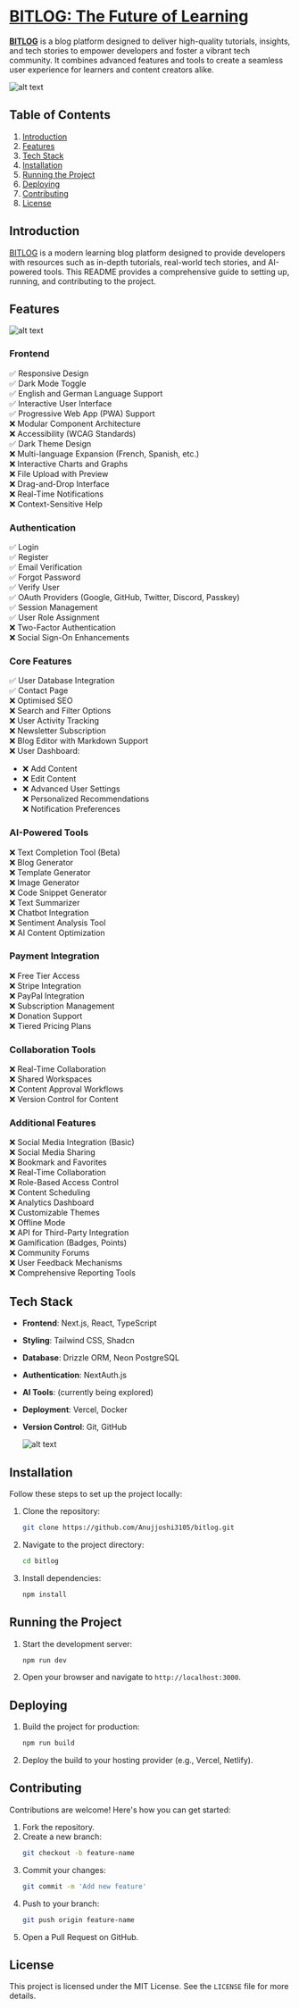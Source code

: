 # [BITLOG: The Future of Learning](https://bitlog.netlify.app)

**[BITLOG](https://bitlog.netlify.app)** is a blog platform designed to deliver high-quality tutorials, insights, and tech stories to empower developers and foster a vibrant tech community. It combines advanced features and tools to create a seamless user experience for learners and content creators alike.

![alt text](public/image.png)

## Table of Contents

1. [Introduction](#introduction)
2. [Features](#features)
3. [Tech Stack](#tech-stack)
4. [Installation](#installation)
5. [Running the Project](#running-the-project)
6. [Deploying](#deploying)
7. [Contributing](#contributing)
8. [License](#license)

## Introduction

[BITLOG](https://bitlog.netlify.app) is a modern learning blog platform designed to provide developers with resources such as in-depth tutorials, real-world tech stories, and AI-powered tools. This README provides a comprehensive guide to setting up, running, and contributing to the project.

## Features

![alt text](public/seo.png)

### Frontend

✅ Responsive Design  
✅ Dark Mode Toggle  
✅ English and German Language Support  
✅ Interactive User Interface  
✅ Progressive Web App (PWA) Support  
❌ Modular Component Architecture  
❌ Accessibility (WCAG Standards)  
✅ Dark Theme Design  
❌ Multi-language Expansion (French, Spanish, etc.)  
❌ Interactive Charts and Graphs  
❌ File Upload with Preview  
❌ Drag-and-Drop Interface  
❌ Real-Time Notifications  
❌ Context-Sensitive Help

### Authentication

✅ Login  
✅ Register  
✅ Email Verification  
✅ Forgot Password  
✅ Verify User  
✅ OAuth Providers (Google, GitHub, Twitter, Discord, Passkey)  
✅ Session Management  
✅ User Role Assignment  
❌ Two-Factor Authentication  
❌ Social Sign-On Enhancements

### Core Features

✅ User Database Integration  
✅ Contact Page  
❌ Optimised SEO  
❌ Search and Filter Options  
❌ User Activity Tracking  
❌ Newsletter Subscription  
❌ Blog Editor with Markdown Support  
❌ User Dashboard:

- ❌ Add Content
- ❌ Edit Content
- ❌ Advanced User Settings  
  ❌ Personalized Recommendations  
  ❌ Notification Preferences

### AI-Powered Tools

❌ Text Completion Tool (Beta)  
❌ Blog Generator  
❌ Template Generator  
❌ Image Generator  
❌ Code Snippet Generator  
❌ Text Summarizer  
❌ Chatbot Integration  
❌ Sentiment Analysis Tool  
❌ AI Content Optimization

### Payment Integration

❌ Free Tier Access  
❌ Stripe Integration  
❌ PayPal Integration  
❌ Subscription Management  
❌ Donation Support  
❌ Tiered Pricing Plans

### Collaboration Tools

❌ Real-Time Collaboration  
❌ Shared Workspaces  
❌ Content Approval Workflows  
❌ Version Control for Content

### Additional Features

❌ Social Media Integration (Basic)  
❌ Social Media Sharing  
❌ Bookmark and Favorites  
❌ Real-Time Collaboration  
❌ Role-Based Access Control  
❌ Content Scheduling  
❌ Analytics Dashboard  
❌ Customizable Themes  
❌ Offline Mode  
❌ API for Third-Party Integration  
❌ Gamification (Badges, Points)  
❌ Community Forums  
❌ User Feedback Mechanisms  
❌ Comprehensive Reporting Tools

## Tech Stack

- **Frontend**: Next.js, React, TypeScript
- **Styling**: Tailwind CSS, Shadcn
- **Database**: Drizzle ORM, Neon PostgreSQL
- **Authentication**: NextAuth.js
- **AI Tools**: (currently being explored)
- **Deployment**: Vercel, Docker
- **Version Control**: Git, GitHub

  ![alt text](public/er.svg)

## Installation

Follow these steps to set up the project locally:

1. Clone the repository:
   ```bash
   git clone https://github.com/Anujjoshi3105/bitlog.git
   ```
2. Navigate to the project directory:
   ```bash
   cd bitlog
   ```
3. Install dependencies:
   ```bash
   npm install
   ```

## Running the Project

1. Start the development server:
   ```bash
   npm run dev
   ```
2. Open your browser and navigate to `http://localhost:3000`.

## Deploying

1. Build the project for production:
   ```bash
   npm run build
   ```
2. Deploy the build to your hosting provider (e.g., Vercel, Netlify).

## Contributing

Contributions are welcome! Here's how you can get started:

1. Fork the repository.
2. Create a new branch:
   ```bash
   git checkout -b feature-name
   ```
3. Commit your changes:
   ```bash
   git commit -m 'Add new feature'
   ```
4. Push to your branch:
   ```bash
   git push origin feature-name
   ```
5. Open a Pull Request on GitHub.

## License

This project is licensed under the MIT License. See the `LICENSE` file for more details.
